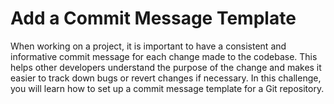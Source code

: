 # Add a Commit Message Template

When working on a project, it is important to have a consistent and informative commit message for each change made to the codebase. This helps other developers understand the purpose of the change and makes it easier to track down bugs or revert changes if necessary. In this challenge, you will learn how to set up a commit message template for a Git repository.
